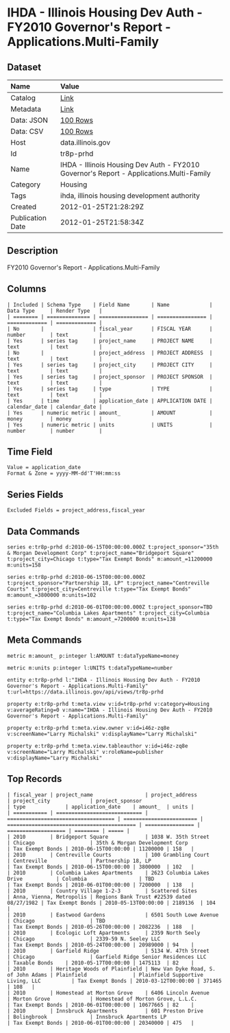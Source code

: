 # IHDA - Illinois Housing Dev Auth - FY2010 Governor's Report - Applications.Multi-Family

## Dataset

| Name | Value |
| :--- | :---- |
| Catalog | [Link](https://catalog.data.gov/dataset/ihda-illinois-housing-dev-auth-fy2010-governors-report-applications-multi-family-b1c59) |
| Metadata | [Link](https://data.illinois.gov/api/views/tr8p-prhd) |
| Data: JSON | [100 Rows](https://data.illinois.gov/api/views/tr8p-prhd/rows.json?max_rows=100) |
| Data: CSV | [100 Rows](https://data.illinois.gov/api/views/tr8p-prhd/rows.csv?max_rows=100) |
| Host | data.illinois.gov |
| Id | tr8p-prhd |
| Name | IHDA - Illinois Housing Dev Auth - FY2010 Governor's Report - Applications.Multi-Family |
| Category | Housing |
| Tags | ihda, illinois housing development authority |
| Created | 2012-01-25T21:28:29Z |
| Publication Date | 2012-01-25T21:58:34Z |

## Description

FY2010 Governor's Report - Applications.Multi-Family

## Columns

```ls
| Included | Schema Type    | Field Name       | Name             | Data Type     | Render Type   |
| ======== | ============== | ================ | ================ | ============= | ============= |
| No       |                | fiscal_year      | FISCAL YEAR      | number        | text          |
| Yes      | series tag     | project_name     | PROJECT NAME     | text          | text          |
| No       |                | project_address  | PROJECT ADDRESS  | text          | text          |
| Yes      | series tag     | project_city     | PROJECT CITY     | text          | text          |
| Yes      | series tag     | project_sponsor  | PROJECT SPONSOR  | text          | text          |
| Yes      | series tag     | type             | TYPE             | text          | text          |
| Yes      | time           | application_date | APPLICATION DATE | calendar_date | calendar_date |
| Yes      | numeric metric | amount_          | AMOUNT           | money         | money         |
| Yes      | numeric metric | units            | UNITS            | number        | number        |
```

## Time Field

```ls
Value = application_date
Format & Zone = yyyy-MM-dd'T'HH:mm:ss
```

## Series Fields

```ls
Excluded Fields = project_address,fiscal_year
```

## Data Commands

```ls
series e:tr8p-prhd d:2010-06-15T00:00:00.000Z t:project_sponsor="35th & Morgan Development Corp" t:project_name="Bridgeport Square" t:project_city=Chicago t:type="Tax Exempt Bonds" m:amount_=11200000 m:units=158

series e:tr8p-prhd d:2010-06-15T00:00:00.000Z t:project_sponsor="Partnership 18, LP" t:project_name="Centreville Courts" t:project_city=Centreville t:type="Tax Exempt Bonds" m:amount_=3800000 m:units=102

series e:tr8p-prhd d:2010-06-01T00:00:00.000Z t:project_sponsor=TBD t:project_name="Columbia Lakes Apartments" t:project_city=Columbia t:type="Tax Exempt Bonds" m:amount_=7200000 m:units=138
```

## Meta Commands

```ls
metric m:amount_ p:integer l:AMOUNT t:dataTypeName=money

metric m:units p:integer l:UNITS t:dataTypeName=number

entity e:tr8p-prhd l:"IHDA - Illinois Housing Dev Auth - FY2010 Governor's Report - Applications.Multi-Family" t:url=https://data.illinois.gov/api/views/tr8p-prhd

property e:tr8p-prhd t:meta.view v:id=tr8p-prhd v:category=Housing v:averageRating=0 v:name="IHDA - Illinois Housing Dev Auth - FY2010 Governor's Report - Applications.Multi-Family"

property e:tr8p-prhd t:meta.view.owner v:id=i46z-zq8e v:screenName="Larry Michalski" v:displayName="Larry Michalski"

property e:tr8p-prhd t:meta.view.tableauthor v:id=i46z-zq8e v:screenName="Larry Michalski" v:roleName=publisher v:displayName="Larry Michalski"
```

## Top Records

```ls
| fiscal_year | project_name                 | project_address                     | project_city             | project_sponsor                            | type             | application_date    | amount_  | units | 
| =========== | ============================ | =================================== | ======================== | ========================================== | ================ | =================== | ======== | ===== | 
| 2010        | Bridgeport Square            | 1038 W. 35th Street                 | Chicago                  | 35th & Morgan Development Corp             | Tax Exempt Bonds | 2010-06-15T00:00:00 | 11200000 | 158   | 
| 2010        | Centreville Courts           | 100 Grambling Court                 | Centreville              | Partnership 18, LP                         | Tax Exempt Bonds | 2010-06-15T00:00:00 | 3800000  | 102   | 
| 2010        | Columbia Lakes Apartments    | 2623 Columbia Lakes Drive           | Columbia                 | TBD                                        | Tax Exempt Bonds | 2010-06-01T00:00:00 | 7200000  | 138   | 
| 2010        | Country Village 1-2-3        | Scattered Sites                     | Anna, Vienna, Metropolis | Regions Bank Trust #22539 dated 08/27/1982 | Tax Exempt Bonds | 2010-05-13T00:00:00 | 2189136  | 104   | 
| 2010        | Eastwood Gardens             | 6501 South Lowe Avenue              | Chicago                  | TBD                                        | Tax Exempt Bonds | 2010-05-26T00:00:00 | 2082236  | 188   | 
| 2010        | Ecologic Loft Apartments     | 2359 North Seely                    | Chicago                  | 2339-59 N. Seeley LLC                      | Tax Exempt Bonds | 2010-05-24T00:00:00 | 20989000 | 94    | 
| 2010        | Garfield Ridge               | 5134 W. 47th Street                 | Chicago                  | Garfield Ridge Senior Residences LLC       | Taxable Bonds    | 2010-05-17T00:00:00 | 1475113  | 82    | 
| 2010        | Heritage Woods of Plainfield | New Van Dyke Road, S. of John Adams | Plainfield               | Plainfield Supportive Living, LLC          | Tax Exempt Bonds | 2010-03-12T00:00:00 | 371465   | 108   | 
| 2010        | Homestead at Morton Grove    | 6406 Lincoln Avenue                 | Morton Grove             | Homestead of Morton Grove, L.L.C.          | Tax Exempt Bonds | 2010-06-01T00:00:00 | 10677665 | 82    | 
| 2010        | Innsbruck Apartments         | 601 Preston Drive                   | Bolingbrook              | Innsbruck Apartments LP                    | Tax Exempt Bonds | 2010-06-01T00:00:00 | 20340000 | 475   | 
```